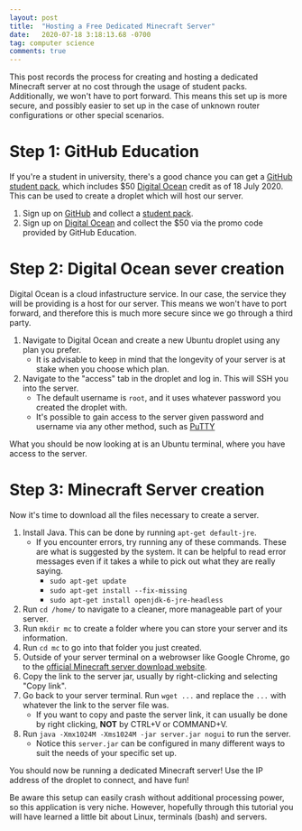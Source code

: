 ```yaml
---
layout: post
title:  "Hosting a Free Dedicated Minecraft Server"
date:   2020-07-18 3:18:13.68 -0700
tag: computer science
comments: true
---
```


This post records the process for creating and hosting a dedicated Minecraft server at no cost through the usage of student packs. Additionally, we won't have to port forward. This means this set up is more secure, and possibly easier to set up in the case of unknown router configurations or other special scenarios.

# Step 1: GitHub Education
If you're a student in university, there's a good chance you can get a [GitHub student pack](https://education.github.com/pack/offers), which includes $50 [Digital Ocean](https://cloud.digitalocean.com/) credit as of 18 July 2020. This can be used to create a droplet which will host our server.

1. Sign up on [GitHub](github.com) and collect a [student pack](https://education.github.com/pack/offers).
2. Sign up on [Digital Ocean](https://cloud.digitalocean.com/) and collect the $50 via the promo code provided by GitHub Education.

# Step 2: Digital Ocean sever creation
Digital Ocean is a cloud infastructure service. In our case, the service they will be providing is a host for our server. This means we won't have to port forward, and therefore this is much more secure since we go through a third party.

1. Navigate to Digital Ocean and create a new Ubuntu droplet using any plan you prefer.
	- It is advisable to keep in mind that the longevity of your server is at stake when you choose which plan.
2. Navigate to the "access" tab in the droplet and log in. This will SSH you into the server.
	- The default username is `root`, and it uses whatever password you created the droplet with.
	- It's possible to gain access to the server given password and username via any other method, such as [PuTTY](https://www.chiark.greenend.org.uk/~sgtatham/putty/)

What you should be now looking at is an Ubuntu terminal, where you have access to the server.

# Step 3: Minecraft Server creation
Now it's time to download all the files necessary to create a server.

1. Install Java. This can be done by running `apt-get default-jre`.
	- If you encounter errors, try running any of these commands. These are what is suggested by the system. It can be helpful to read error messages even if it takes a while to pick out what they are really saying.
		- `sudo apt-get update`
		- `sudo apt-get install --fix-missing`
		- `sudo apt-get install openjdk-6-jre-headless`
2. Run `cd /home/` to navigate to a cleaner, more manageable part of your server.
3. Run `mkdir mc` to create a folder where you can store your server and its information.
4. Run `cd mc` to go into that folder you just created.
5. Outside of your server terminal on a webrowser like Google Chrome, go to the [official Minecraft server download website](https://www.minecraft.net/en-us/download/server).
6. Copy the link to the server jar, usually by right-clicking and selecting "Copy link".
7. Go back to your server terminal. Run `wget ...` and replace the `...` with whatever the link to the server file was. 
	- If you want to copy and paste the server link, it can usually be done by right clicking, **NOT** by CTRL+V or COMMAND+V.
8. Run `java -Xmx1024M -Xms1024M -jar server.jar nogui` to run the server.
	- Notice this `server.jar` can be configured in many different ways to suit the needs of your specific set up.

You should now be running a dedicated Minecraft server! Use the IP address of the droplet to connect, and have fun!

Be aware this setup can easily crash without additional processing power, so this application is very niche. However, hopefully through this tutorial you will have learned a little bit about Linux, terminals (bash) and servers.